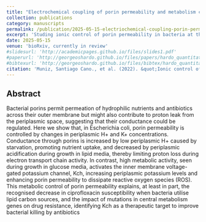```yaml
---
title: "Electrochemical coupling of porin permeability and metabolism controls antibiotic resistance in bacteria"
collection: publications
category: manuscripts
permalink: /publication/2025-05-15-electriochemical-coupling-porin-permeability
excerpt: 'Studing ionic control of porin permeability in bacteria at the single-cell level.'
date: 2025-05-15
venue: 'bioRxiv, currently in review'
#slidesurl: 'http://academicpages.github.io/files/slides1.pdf'
#paperurl: 'http://georgeoshardo.github.io/files/papers/hardo_quantitative_microbio_artefacts.pdf'
#bibtexurl: 'http://georgeoshardo.github.io/files/bibtex/hardo_quantitative_microbio_artefacts.bib'
citation: 'Muniz, Santiago Cano., et al. (2022). &quot;Ionic control of porin permeability in bacteria.&quot; <i>bioRxiv</i>'
---
```


## Abstract

Bacterial porins permit permeation of hydrophilic nutrients and antibiotics across their outer membrane but might also contribute to proton leak from the periplasmic space, suggesting that their conductance could be regulated. Here we show that, in Escherichia coli, porin permeability is controlled by changes in periplasmic H+ and K+ concentrations. Conductance through porins is increased by low periplasmic H+ caused by starvation, promoting nutrient uptake, and decreased by periplasmic acidification during growth in lipid media, thereby limiting proton loss during electron transport chain activity. In contrast, high metabolic activity, seen during growth in glucose media, activates the inner membrane voltage-gated potassium channel, Kch, increasing periplasmic potassium levels and enhancing porin permeability to dissipate reactive oxygen species (ROS). This metabolic control of porin permeability explains, at least in part, the recognised decrease in ciprofloxacin susceptibility when bacteria utilise lipid carbon sources, and the impact of mutations in central metabolism genes on drug resistance, identifying Kch as a therapeutic target to improve bacterial killing by antibiotics